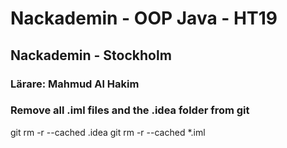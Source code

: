 # Nackademin - OOP Java - HT19
## Nackademin - Stockholm
### Lärare: Mahmud Al Hakim


### Remove all .iml files and the .idea folder from git
git rm -r --cached .idea
git rm -r --cached *.iml
